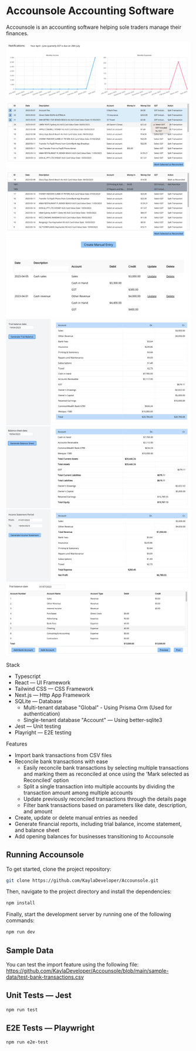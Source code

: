 # Accounsole Accounting Software

Accounsole is an accounting software helping sole traders manage their finances.

![home](./public/pics/home/home.png)
![reconcile selected transactions](./public/pics/bank/bank1.png)
![reconcile splitted transactions](./public/pics/bank/bank2.png)
![manual entries](./public/pics/manualEntries/manualEntries1.png)
![trial balance](./public/pics/reports/reports1.png)
![balance sheet](./public/pics/reports/reports2.png)
![income statement](./public/pics/reports/reports3.png)
![opening balances](./public/pics/settings/settings1.png)

Stack

- Typescript
- React — UI Framework
- Tailwind CSS — CSS Framework
- Next.js — Http App Framework
- SQLite — Database
  - Multi-tenant database "Global" - Using Prisma Orm (Used for authentication)
  - Single-tenant database "Account" — Using better-sqlite3
- Jest — Unit testing
- Playright — E2E testing

Features

- Import bank transactions from CSV files
- Reconcile bank transactions with ease
  - Easily reconcile bank transactions by selecting multiple transactions and marking them as reconciled at once using the 'Mark selected as Reconciled' option
  - Split a single transaction into multiple accounts by dividing the transaction amount among multiple accounts
  - Update previously reconciled transactions through the details page
  - Filter bank transactions based on parameters like date, description, and amount
- Create, update or delete manual entries as needed
- Generate financial reports, including trial balance, income statement, and balance sheet
- Add opening balances for businesses transitioning to Accounsole

## Running Accounsole

To get started, clone the project repository:

```bash
git clone https://github.com/KaylaDeveloper/Accounsole.git
```

Then, navigate to the project directory and install the dependencies:

```bash
npm install
```

Finally, start the development server by running one of the following commands:

```bash
npm run dev
```

## Sample Data

You can test the import feature using the following file:
https://github.com/KaylaDeveloper/Accounsole/blob/main/sample-data/test-bank-transactions.csv

## Unit Tests — Jest

```bash
npm run test
```

## E2E Tests — Playwright

```bash
npm run e2e-test
```
